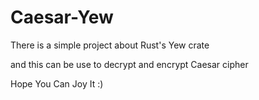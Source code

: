 # Caesar-Yew
There is a simple project about Rust's Yew crate

and this can be use to decrypt and encrypt Caesar cipher

Hope You Can Joy It :)
